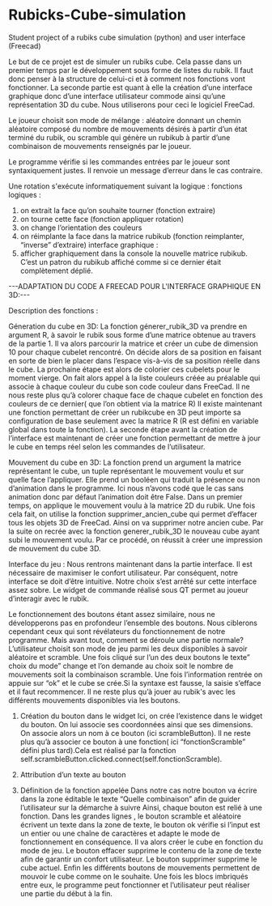 # Rubicks-Cube-simulation
Student project of a rubiks cube simulation (python) and user interface (Freecad)


Le but de ce projet est de simuler un rubiks cube. Cela passe dans un premier temps par le développement sous forme de listes du rubik. Il faut donc penser à la structure de celui-ci et à comment nos fonctions vont fonctionner. La seconde partie est quant à elle la création d’une interface graphique donc d’une interface utilisateur commode ainsi qu’une représentation 3D du cube. Nous utiliserons pour ceci le logiciel FreeCad.

Le joueur choisit son mode de mélange : aléatoire donnant un chemin aléatoire composé du
nombre de mouvements désirés à partir d’un état terminé du rubik, ou scramble qui génère
un rubikub à partir d’une combinaison de mouvements renseignés par le joueur.

Le programme vérifie si les commandes entrées par le joueur sont syntaxiquement justes. Il renvoie un message d’erreur dans le cas contraire.

Une rotation s'exécute informatiquement suivant la logique :
fonctions logiques :
1) on extrait la face qu’on souhaite tourner (fonction extraire)
2) on tourne cette face (fonction appliquer rotation)
3) on change l’orientation des couleurs
4) on réimplante la face dans la matrice rubikub (fonction reimplanter, “inverse”
d’extraire)
interface graphique :
5) afficher graphiquement dans la console la nouvelle matrice rubikub. C’est un patron
du rubikub affiché comme si ce dernier était complètement déplié.


---ADAPTATION DU CODE A FREECAD POUR L'INTERFACE GRAPHIQUE EN 3D:---

Description des fonctions :

Géneration du cube en 3D:
La fonction génerer_rubik_3D va prendre en argument R, à savoir le rubik sous forme
d’une matrice obtenue au travers de la partie 1. Il va alors parcourir la matrice et créer un
cube de dimension 10 pour chaque cubelet rencontré. On décide alors de sa position en
faisant en sorte de bien le placer dans l’espace vis-à-vis de sa position réelle dans le cube.
La prochaine étape est alors de colorier ces cubelets pour le moment vierge. On fait alors
appel à la liste couleurs créée au préalable qui associe à chaque couleur du cube son code
couleur dans FreeCad. Il ne nous reste plus qu’à colorer chaque face de chaque cubelet en
fonction des couleurs de ce dernier( que l’on obtient via la matrice R)
Il existe maintenant une fonction permettant de créer un rubikcube en 3D peut importe sa
configuration de base seulement avec la matrice R (R est défini en variable global dans
toute la fonction). La seconde étape avant la création de l’interface est maintenant de créer
une fonction permettant de mettre à jour le cube en temps réel selon les commandes de
l’utilisateur.

Mouvement du cube en 3D:
La fonction prend un argument la matrice représentant le cube, un tuple représentant le
mouvement voulu et sur quelle face l’appliquer. Elle prend un booléen qui traduit la présence
ou non d’animation dans le programme. Ici nous n’avons codé que le cas sans animation
donc par défaut l’animation doit être False. Dans un premier temps, on applique le
mouvement voulu à la matrice 2D du rubik. Une fois cela fait, on utilise la fonction
supprimer_ancien_cube qui permet d’effacer tous les objets 3D de FreeCad. Ainsi on va
supprimer notre ancien cube. Par la suite on recrée avec la fonction generer_rubik_3D le
nouveau cube ayant subi le mouvement voulu. Par ce procédé, on réussit à créer une
impression de mouvement du cube 3D.

Interface du jeu :
Nous rentrons maintenant dans la partie interface. Il est nécessaire de maximiser le confort
utilisateur. Par conséquent, notre interface se doit d’être intuitive. Notre choix s’est arrêté sur cette interface assez sobre. Le widget de commande réalisé sous QT permet au joueur
d’interagir avec le rubik.

Le fonctionnement des boutons étant assez similaire, nous ne développerons pas en
profondeur l’ensemble des boutons. Nous ciblerons cependant ceux qui sont révélateurs du
fonctionnement de notre programme.
Mais avant tout, comment se déroule une partie normale? L’utilisateur choisit son mode de
jeu parmi les deux disponibles à savoir aléatoire et scramble. Une fois cliqué sur l’un des
deux boutons le texte” choix du mode” change et l’on demande au choix soit le nombre de
mouvements soit la combinaison scramble. Une fois l’information rentrée on appuie sur “ok”
et le cube se crée.Si la syntaxe est fausse, la saisie s’efface et il faut recommencer. Il ne
reste plus qu’à jouer au rubik's avec les différents mouvements disponibles via les boutons.

1) Création du bouton dans le widget
Ici, on crée l’existence dans le widget du bouton. On lui associe ses coordonnées ainsi que
ses dimensions. On associe alors un nom à ce bouton (ici scrambleButton). Il ne reste plus
qu’à associer ce bouton à une fonction( ici “fonctionScramble” défini plus tard).Cela est
réalisé par la fonction self.scrambleButton.clicked.connect(self.fonctionScramble).

2) Attribution d’un texte au bouton

3) Définition de la fonction appelée
Dans notre cas notre bouton va écrire dans la zone éditable le texte “Quelle combinaison”
afin de guider l’utilisateur sur la démarche à suivre
Ainsi, chaque bouton est relié à une fonction. Dans les grandes lignes , le bouton scramble
et aléatoire écrivent un texte dans la zone de texte, le bouton ok vérifie si l’input est un entier
ou une chaîne de caractères et adapte le mode de fonctionnement en conséquence. Il va
alors créer le cube en fonction du mode de jeu. Le bouton effacer supprime le contenu de la
zone de texte afin de garantir un confort utilisateur. Le bouton supprimer supprime le cube
actuel. Enfin les différents boutons de mouvements permettent de mouvoir le cube comme
on le souhaite.
Une fois les blocs imbriqués entre eux, le programme peut fonctionner et l’utilisateur peut
réaliser une partie du début à la fin.





